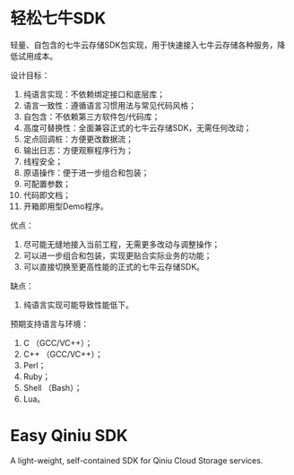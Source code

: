 轻松七牛SDK
==============

轻量、自包含的七牛云存储SDK包实现，用于快速接入七牛云存储各种服务，降低试用成本。  

设计目标：  
1. 纯语言实现：不依赖绑定接口和底层库；  
2. 语言一致性：遵循语言习惯用法与常见代码风格；  
3. 自包含：不依赖第三方软件包/代码库；  
4. 高度可替换性：全面兼容正式的七牛云存储SDK，无需任何改动；  
5. 定点回调桩：方便更改数据流；  
6. 输出日志：方便观察程序行为；  
7. 线程安全；  
8. 原语操作：便于进一步组合和包装；  
9. 可配置参数；  
10. 代码即文档；  
11. 开箱即用型Demo程序。  

优点：  
1. 尽可能无缝地接入当前工程，无需更多改动与调整操作；  
2. 可以进一步组合和包装，实现更贴合实际业务的功能；  
3. 可以直接切换至更高性能的正式的七牛云存储SDK。  

缺点：  
1. 纯语言实现可能导致性能低下。  

预期支持语言与环境：  
1. C （GCC/VC++）；  
2. C++ （GCC/VC++）；  
3. Perl；  
4. Ruby；  
5. Shell （Bash）；  
6. Lua。  

Easy Qiniu SDK
==============

A light-weight, self-contained SDK for Qiniu Cloud Storage services.  
